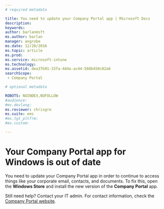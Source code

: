 ```yaml
---
# required metadata

title: You need to update your Company Portal app | Microsoft Docs
description:
keywords:
author: barlanmsftms.author: barlan
manager: angrobe
ms.date: 12/20/2016
ms.topic: article
ms.prod:
ms.service: microsoft-intune
ms.technology:
ms.assetid: dea37b91-33fa-4d4a-ac44-560b450c02a6searchScope: - Company Portal

# optional metadata

ROBOTS: NOINDEX,NOFOLLOW
#audience:
#ms.devlang:
ms.reviewer: chrisgre
ms.suite: ems
#ms.tgt_pltfrm:
#ms.custom:

---
```


# Your Company Portal app for Windows is out of date

You need to update your Company Portal app in order to continue to access things like your corporate email, contacts, and documents. To fix this, open the **Windows Store** and install the new version of the **Company Portal** app.

Still need help? Contact your IT admin. For contact information, check the [Company Portal website](http://portal.manage.microsoft.com).
